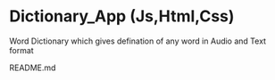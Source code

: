 # Dictionary_App (Js,Html,Css)

Word Dictionary which gives defination of any word in Audio and Text format

README.md
